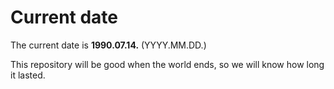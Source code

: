 # Current date

The current date is **1990.07.14.** (YYYY.MM.DD.)

This repository will be good when the world ends, so we will know how long it lasted.
